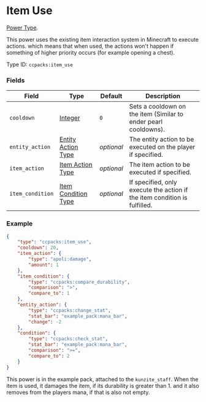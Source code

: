 # Item Use

[Power Type](../power_types.md).

This power uses the existing item interaction system in Minecraft to execute actions. which means that when used, the actions won't happen if something of higher priority occurs (for example opening a chest).

Type ID: `ccpacks:item_use`

### Fields

Field  | Type | Default | Description
-------|------|---------|-------------
`cooldown` | [Integer](../data_types/integer.md) | `0` | Sets a cooldown on the item (Similar to ender pearl cooldowns).
`entity_action` | [Entity Action Type](https://apoli.readthedocs.io/en/latest/types/entity_action_types/) | _optional_ | The entity action to be executed on the player if specified.
`item_action` | [Item Action Type](https://apoli.readthedocs.io/en/latest/types/item_action_types/) | _optional_ | The item action to be executed if specified.
`item_condition` | [Item Condition Type](https://apoli.readthedocs.io/en/latest/types/item_condition_types/) | _optional_ | If specified, only execute the action if the item condition is fulfilled.

### Example
```json
{
	"type": "ccpacks:item_use",
	"cooldown": 20,
	"item_action": {
		"type": "apoli:damage",
		"amount": 1
	},
	"item_condition": {
		"type": "ccpacks:compare_durability",
		"comparison": ">",
		"compare_to": 1
	},
	"entity_action": {
		"type": "ccpacks:change_stat",
		"stat_bar": "example_pack:mana_bar",
		"change": -2
	},
	"condition": {
		"type": "ccpacks:check_stat",
		"stat_bar": "example_pack:mana_bar",
		"comparison": ">=",
		"compare_to": 2
	}
}
```

This power is in the example pack, attached to the `kunzite_staff`. When the item is used, it damages the item, if its durability is greater than 1. and it also removes from the players mana, if that is also not empty.
